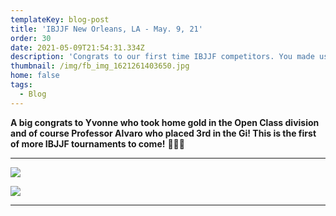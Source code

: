 ```yaml
---
templateKey: blog-post
title: 'IBJJF New Orleans, LA - May. 9, 21'
order: 30
date: 2021-05-09T21:54:31.334Z
description: 'Congrats to our first time IBJJF competitors. You made us all very proud! '
thumbnail: /img/fb_img_1621261403650.jpg
home: false
tags:
  - Blog
---
```

**A big congrats to Yvonne who took home gold in the Open Class division and of course Professor Alvaro who placed 3rd in the Gi! This is the first of more IBJJF tournaments to come!** 🥇🥈🥉

- - -

![](/img/20210509_161220.jpg)

![](/img/20210509_150623-1-.jpg)

- - -
